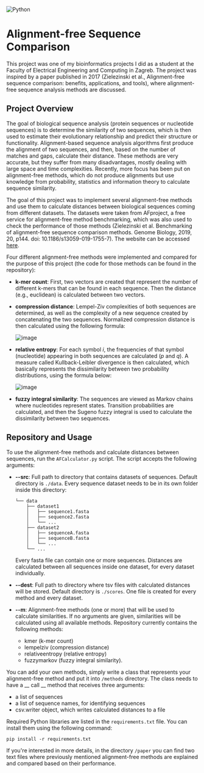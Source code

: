 ![Python](https://img.shields.io/badge/python-3670A0?style=for-the-badge&logo=python&logoColor=ffdd54)

# Alignment-free Sequence Comparison
This project was one of my bioinformatics projects I did as a student at the Faculty of Electrical Engineering and Computing in Zagreb. The project was inspired by a paper published in 2017 (Zielezinski et al., Alignment-free sequence comparison: benefits, applications, and tools), where alignment-free sequence analysis methods are discussed.

## Project Overview
The goal of biological sequence analysis (protein sequences or nucleotide sequences) is to determine the similarity of two sequences, which is then used to estimate their evolutionary relationship and predict their structure or functionality. Alignment-based sequence analysis algorithms first produce the alignment of two sequences, and then, based on the number of matches and gaps, calculate their distance. These methods are very accurate, but they suffer from many disadvantages, mostly dealing with large space and time complexities. Recently, more focus has been put on alignment-free methods, which do not produce alignments but use knowledge from probability, statistics and information theory to calculate sequence similarity.

The goal of this project was to implement several alignment-free methods and use them to calculate distances between biological sequences coming from different datasets. The datasets were taken from AFproject, a free service for alignment-free method benchmarking, which was also used to check the performance of those methods (Zielezinski et al. Benchmarking of alignment-free sequence comparison methods. Genome Biology, 2019, 20, p144. doi: 10.1186/s13059-019-1755-7). The website can be accessed [here](https://afproject.org/app/).

Four different alignment-free methods were implemented and compared for the purpose of this project (the code for those methods can be found in the repository):
* **k-mer count**: First, two vectors are created that represent the number of different k-mers that can be found in each sequence. Then the distance (e.g., euclidean) is calculated between two vectors.
* **compression distance**: Lempel-Ziv complexities of both sequences are determined, as well as the complexity of a new sequence created by concatenating the two sequences. Normalized compression distance is then calculated using the following formula:
  
  ![image](https://github.com/ivanfurac/Alignment-free-sequence-comparison/assets/73389887/55ef4178-681b-4d46-90f5-989d8d573eca)

* **relative entropy**: For each symbol *i*, the frequencies of that symbol (nucleotide) appearing in both sequences are calculated (*p* and *q*). A measure called Kullback-Leibler divergence is then calculated, which basically represents the dissimilarity between two probability distributions, using the formula below:
  
  ![image](https://github.com/ivanfurac/Alignment-free-sequence-comparison/assets/73389887/6078fe09-2aee-47d7-aa25-c4c7f0201dee)

* **fuzzy integral similarity**: The sequences are viewed as Markov chains where nucleotides represent states. Transition probabilities are calculated, and then the Sugeno fuzzy integral is used to calculate the dissimilarity between two sequences.

## Repository and Usage
To use the alignment-free methods and calculate distances between sequences, run the `AFCalculator.py` script. The script accepts the following arguments:
* **--src**: Full path to directory that contains datasets of sequences. Default directory is `./data`. Every sequence dataset needs to be in its own folder inside this directory:
  
  ```
  └── data
      ├── dataset1
      │   ├── sequence1.fasta
      │   ├── sequence2.fasta
      │   └── ...
      ├── dataset2
      │   ├── sequenceA.fasta
      │   ├── sequenceB.fasta
      │   └── ...
      └── ...
  ```
  
  Every fasta file can contain one or more sequences. Distances are calculated between all sequences inside one dataset, for every dataset individually.
* **--dest**: Full path to directory where tsv files with calculated distances will be stored. Default directory is `./scores`. One file is created for every method and every dataset.
* **--m**: Alignment-free methods (one or more) that will be used to calculate similarities. If no arguments are given, similarities will be calculated using all available methods. Repository currently contains the following methods:
  * kmer (k-mer count)
  * lempelziv (compression distance)
  * relativeentropy (relative entropy)
  * fuzzymarkov (fuzzy integral similarity).
 
You can add your own methods, simply write a class that represents your alignment-free method and put it into `/methods` directory. The class needs to have a __ call __ method that receives three arguments:
* a list of sequences
* a list of sequence names, for identifying sequences
* csv.writer object, which writes calculated distances to a file

Required Python libraries are listed in the `requirements.txt` file. You can install them using the following command:

```
pip install -r requirements.txt
```

If you're interested in more details, in the directory `/paper` you can find two text files where previously mentioned alignment-free methods are explained and compared based on their performance.

  
